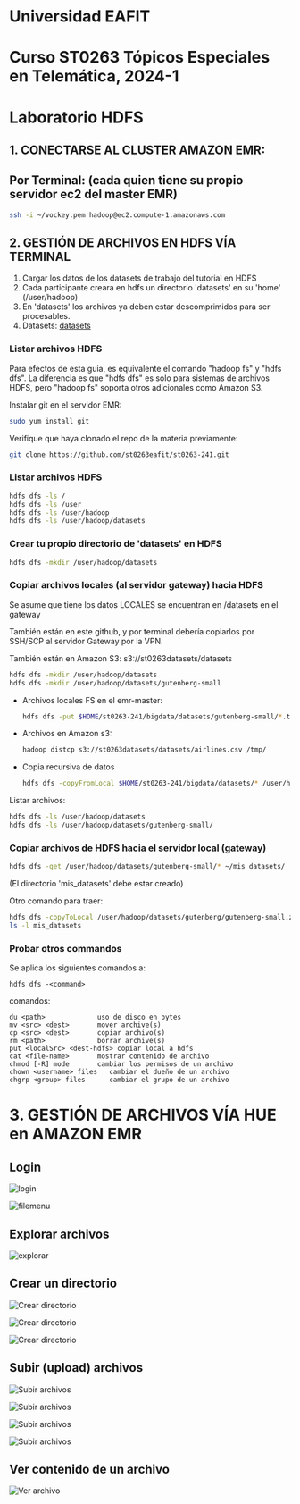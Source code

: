 # Universidad EAFIT

# Curso ST0263 Tópicos Especiales en Telemática, 2024-1

# Laboratorio HDFS

## 1. CONECTARSE AL CLUSTER AMAZON EMR:

## Por Terminal: (cada quien tiene su propio servidor ec2 del master EMR)

```bash
ssh -i ~/vockey.pem hadoop@ec2.compute-1.amazonaws.com
```

## 2. GESTIÓN DE ARCHIVOS EN HDFS VÍA TERMINAL

1. Cargar los datos de los datasets de trabajo del tutorial en HDFS
2. Cada participante creara en hdfs un directorio 'datasets' en su 'home' (/user/hadoop)
3. En 'datasets' los archivos ya deben estar descomprimidos para ser procesables.
4. Datasets: [datasets](../datasets)

### Listar archivos HDFS

Para efectos de esta guia, es equivalente el comando "hadoop fs" y "hdfs dfs". La diferencia es que "hdfs dfs" es solo para sistemas de archivos HDFS, pero "hadoop fs" soporta otros adicionales como Amazon S3.

Instalar git en el servidor EMR:

```bash
sudo yum install git
```

Verifique que haya clonado el repo de la materia previamente:

```bash
git clone https://github.com/st0263eafit/st0263-241.git
```

### Listar archivos HDFS

```bash
hdfs dfs -ls /
hdfs dfs -ls /user
hdfs dfs -ls /user/hadoop
hdfs dfs -ls /user/hadoop/datasets
```

### Crear tu propio directorio de 'datasets' en HDFS

```bash
hdfs dfs -mkdir /user/hadoop/datasets
```

### Copiar archivos locales (al servidor gateway) hacia HDFS

Se asume que tiene los datos LOCALES se encuentran en /datasets en el gateway

También están en este github, y por terminal debería copiarlos por SSH/SCP al servidor Gateway por la VPN.

También están en Amazon S3: s3://st0263datasets/datasets

```bash
hdfs dfs -mkdir /user/hadoop/datasets
hdfs dfs -mkdir /user/hadoop/datasets/gutenberg-small
```

- Archivos locales FS en el emr-master:

  ```bash
  hdfs dfs -put $HOME/st0263-241/bigdata/datasets/gutenberg-small/*.txt /user/hadoop/datasets/gutenberg-small/
  ```

- Archivos en Amazon s3:

  ```bash
  hadoop distcp s3://st0263datasets/datasets/airlines.csv /tmp/
  ```

- Copia recursiva de datos

  ```bash
  hdfs dfs -copyFromLocal $HOME/st0263-241/bigdata/datasets/* /user/hadoop/datasets/
  ```

Listar archivos:

```bash
hdfs dfs -ls /user/hadoop/datasets
hdfs dfs -ls /user/hadoop/datasets/gutenberg-small/
```

### Copiar archivos de HDFS hacia el servidor local (gateway)

```bash
hdfs dfs -get /user/hadoop/datasets/gutenberg-small/* ~/mis_datasets/
```

(El directorio 'mis_datasets' debe estar creado)

Otro comando para traer:

```bash
hdfs dfs -copyToLocal /user/hadoop/datasets/gutenberg/gutenberg-small.zip ~/mis_datasets/
ls -l mis_datasets
```

### Probar otros commandos

Se aplica los siguientes comandos a:

    hdfs dfs -<command>

comandos:

    du <path>             uso de disco en bytes
    mv <src> <dest>       mover archive(s)
    cp <src> <dest>       copiar archivo(s)
    rm <path>             borrar archive(s)
    put <localSrc> <dest-hdfs> copiar local a hdfs
    cat <file-name>       mostrar contenido de archivo
    chmod [-R] mode       cambiar los permisos de un archivo
    chown <username> files   cambiar el dueño de un archivo
    chgrp <group> files      cambiar el grupo de un archivo

# 3. GESTIÓN DE ARCHIVOS VÍA HUE en AMAZON EMR

## Login

![login](images/hue-01-login.png)

![filemenu](images/hue-02-Files.png)

## Explorar archivos

![explorar](images/hue-03-FileBrowser.png)

## Crear un directorio

![Crear directorio](images/hue-04-FileNew.png)

![Crear directorio](images/hue-05-FileNewDir1.png)

![Crear directorio](images/hue-06-FileNewDir2.png)

## Subir (upload) archivos

![Subir archivos](images/hue-07-FileUpload1.png)

![Subir archivos](images/hue-08-FileUpload2.png)

![Subir archivos](images/hue-09-FileUpload3.png)

![Subir archivos](images/hue-10-FileBrowser.png)

## Ver contenido de un archivo

![Ver archivo](images/hue-11-FileOpen.png)
